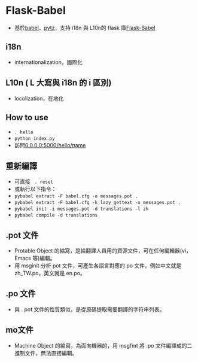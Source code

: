 # Flask-Babel
- 基於[babel](https://github.com/python-babel/babel)、[pytz](https://pypi.python.org/pypi/pytz/)，支持 i18n 與 L10n的 flask 庫[Flask-Babel](https://github.com/python-babel/babel)

## i18n
- internationalization，國際化

## L10n ( L 大寫與 i18n 的 i 區別)
- locolization，在地化

## How to use
- `. hello`
- `python index.py`
- 訪問[0.0.0.0:5000/hello/name](0.0.0.0:5000/hello/name)

## 重新編譯
- 可直接 ` . reset`
- 或執行以下指令：
- `pybabel extract -F babel.cfg -o messages.pot .`
- `pybabel extract -F babel.cfg -k lazy_gettext -o messages.pot .`
- `pybabel init -i messages.pot -d translations -l zh`
- `pybabel compile -d translations`

## .pot 文件
- Protable Object 的縮寫，是給翻譯人員用的資源文件，可在任何編輯器(vi，Emacs 等)編輯。
- 用 msginit 分析 pot 文件，可產生各語言對應的 po 文件，例如中文就是 zh_TW.po，英文就是 en.po。

## .po 文件
- 與 . pot 文件的性質類似，是從原碼提取需要翻譯的字符串列表。

## mo文件
- Machine Object 的縮寫，為面向機器的，用 msgfmt 將 .po 文件編譯成的二進制文件，無法直接編輯。


